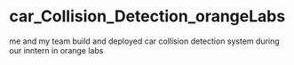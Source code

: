 # car_Collision_Detection_orangeLabs
me and my team build and deployed car collision detection system during our inntern in orange labs 
